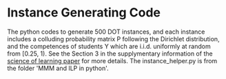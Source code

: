 # Instance Generating Code
The python codes to generate 500 DOT instances, and each instance includes a colluding probability matrix P following the Dirichlet distribution, and the competences of students Y which are i.i.d. uniformly at random from [0.25, 1).
See the Section 3 in the supplymentary information of the [science of learning paper]() for more details.
The instance_helper.py is from the folder 'MMM and ILP in python'.


